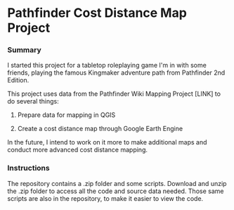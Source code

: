 # Pathfinder Cost Distance Map Project

### Summary

I started this project for a tabletop roleplaying game I'm in with some friends, playing the famous Kingmaker adventure path from Pathfinder 2nd Edition.

This project uses data from the Pathfinder Wiki Mapping Project [LINK] to do several things:

1) Prepare data for mapping in QGIS

2) Create a cost distance map through Google Earth Engine

In the future, I intend to work on it more to make additional maps and conduct more advanced cost distance mapping.

### Instructions

The repository contains a .zip folder and some scripts. Download and unzip the .zip folder to access all the code and source data needed. Those same scripts are also in the repository, to make it easier to view the code.
